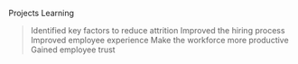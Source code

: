 Projects Learning 
> Identified key factors to reduce attrition
> Improved the hiring process
>  Improved employee experience 
> Make the workforce  more productive
> Gained employee trust 
 
